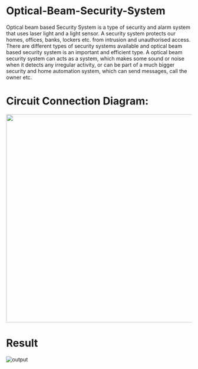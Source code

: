 # Optical-Beam-Security-System

Optical beam based Security System is a type of security and alarm system that uses laser light and a light sensor. A security system protects our homes, offices, banks, lockers etc. from intrusion and unauthorised access. There are different types of security systems available and optical beam based security system is an important and efficient type. A optical beam security system can acts as a system, which makes some sound or noise when it detects any irregular activity, or can be part of a much bigger security and home automation system, which can send messages, call the owner etc.

# Circuit Connection Diagram:

<p align="center">
  <img width="779" height="565" src="https://user-images.githubusercontent.com/43854300/99506018-91f59480-29a7-11eb-87d5-4cdbfed10255.JPG">
</p>

# Result

![output](https://user-images.githubusercontent.com/43854300/57904261-97908c80-788f-11e9-9546-a1e4d2bf989f.jpg)
